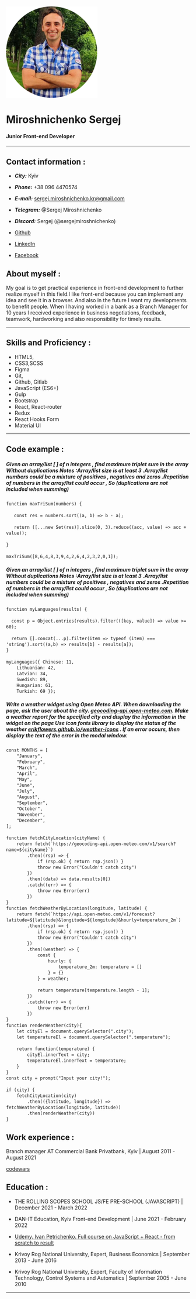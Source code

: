 ![sergej miroshnichenko](images/iam.png)

# Miroshnichenko Sergej


####  Junior Front-end Developer
__________________________________________________________ 




## Contact information :


- ***City:***   Kyiv
- ***Phone:***   +38 096 4470574
- ***E-mail:***   sergej.miroshnichenko.kr@gmail.com
- ***Telegram:***  @Sergej Miroshnichenko
- ***Discord:***  Sergej (@sergejmiroshnichenko)

- [Github](https://github.com/sergejmiroshnichenko)
- [LinkedIn](https://www.linkedin.com/in/sergej-miroshnichenko-%F0%9F%87%BA%F0%9F%87%A6-03a049223/)
- [Facebook](https://www.facebook.com/profile.php?id=100011421697708&sk=about)


## About myself :



My goal is to get practical experience in front-end development to further realize myself in this field.I like front-end because you can implement any idea and see it in a browser.  And also in the future I want my developments to benefit people.
When I having worked in a bank as a Branch Manager for 10 years I received experience in business negotiations, feedback, teamwork, hardworking and also responsibility for timely results.

  --------------
## Skills and Proficiency :


- HTML5,
- CSS3,SCSS
- Figma
- Git, 
- Github, Gitlab
- JavaScript (ES6+)
- Gulp 
- Bootstrap
- React, React-router
- Redux
- React Hooks Form
- Material UI


--------------
## Code example :


##### Given an array/list [ ] of n integers , find maximum triplet sum in the array Without duplications Notes :Array/list size is at least 3 .Array/list numbers could be a mixture of positives , negatives and zeros .Repetition of numbers in the array/list could occur , So (duplications are not included when summing)


```
function maxTriSum(numbers) {

   const res = numbers.sort((a, b) => b - a);

   return ([...new Set(res)].slice(0, 3).reduce((acc, value) => acc + value));

}

maxTriSum([8,6,4,8,3,9,4,2,6,4,2,3,2,0,1]);     
```



#####  Given an array/list [ ] of n integers , find maximum triplet sum in the array Without duplications Notes :Array/list size is at least 3 .Array/list numbers could be a mixture of positives , negatives and zeros .Repetition of numbers in the array/list could occur , So (duplications are not included when summing)


```
function myLanguages(results) {

  const p = Object.entries(results).filter(([key, value]) => value >= 60);

  return [].concat(...p).filter(item => typeof (item) === 'string').sort((a,b) => results[b] - results[a]);
}

myLanguages({ Chinese: 11,
    Lithuanian: 42,
    Latvian: 34,
    Swedish: 89,
    Hungarian: 61,
    Turkish: 69 });

```
#####  Write a weather widget using Open Meteo API. When downloading the page, ask the user about the city. [geocoding-api.open-meteo.com](https://geocoding-api.open-meteo.com/v1/search?name=NAME). Make a weather report for the specified city and display the information in the widget on the page Use icon fonts library to display the status of the weather [erikflowers.github.io/weather-icons](https://erikflowers.github.io/weather-icons/) .  If an error occurs, then display the text of the error in the modal window.


```
const MONTHS = [
    "January",
    "February",
    "March",
    "April",
    "May",
    "June",
    "July",
    "August",
    "September",
    "October",
    "November",
    "December",
];

function fetchCityLocation(cityName) {
    return fetch(`https://geocoding-api.open-meteo.com/v1/search?name=${cityName}`)
        .then((rsp) => {
            if (rsp.ok) { return rsp.json() }
            throw new Error("Couldn't catch city")
        })
        .then((data) => data.results[0])
        .catch((err) => {
            throw new Error(err)
        })
}
function fetchWeatherByLocation(longitude, latitude) {
    return fetch(`https://api.open-meteo.com/v1/forecast?latitude=${latitude}&longitude=${longitude}&hourly=temperature_2m`)
        .then((rsp) => {
            if (rsp.ok) { return rsp.json() }
            throw new Error("Couldn't catch city")
        })
        .then((weather) => {
            const {
                hourly: {
                    temperature_2m: temperature = []
                } = {}
            } = weather;

            return temperature[temperature.length - 1];
        })
        .catch((err) => {
            throw new Error(err)
        })
}
function renderWeather(city){
    let cityEl = document.querySelector(".city");
    let temperatureEl = document.querySelector(".temperature");

    return function(temperature) {
        cityEl.innerText = city;
        temperatureEl.innerText = temperature;
    }
}
const city = prompt("Input your city!");

if (city) {
    fetchCityLocation(city)
        .then(({latitude, longitude}) => fetchWeatherByLocation(longitude, latitude))
        .then(renderWeather(city))
}
```

## Work experience :


Branch manager AT Commercial Bank Privatbank, Kyiv |
August 2011 - August 2021

[codewars](https://www.codewars.com/users/sergejmiroshnichenko)


## Education :


- THE ROLLING SCOPES
  SCHOOL
  JS/FE PRE-SCHOOL (JAVASCRIPT) |
  December 2021 - March 2022

- DAN-IT Education, Kyiv
  Front-end Development |
  June 2021 - February 2022

- [Udemy. Ivan Petrichenko. Full course on JavaScript + React - from scratch to result](https://www.udemy.com/course/javascript_full/)

- Krivoy Rog National University,
  Expert, Business Economics |
  September 2013 - June 2016

- Krivoy Rog National University,
  Expert, Faculty of Information Technology, Control Systems and Automatics | September 2005 - June 2010

--------------